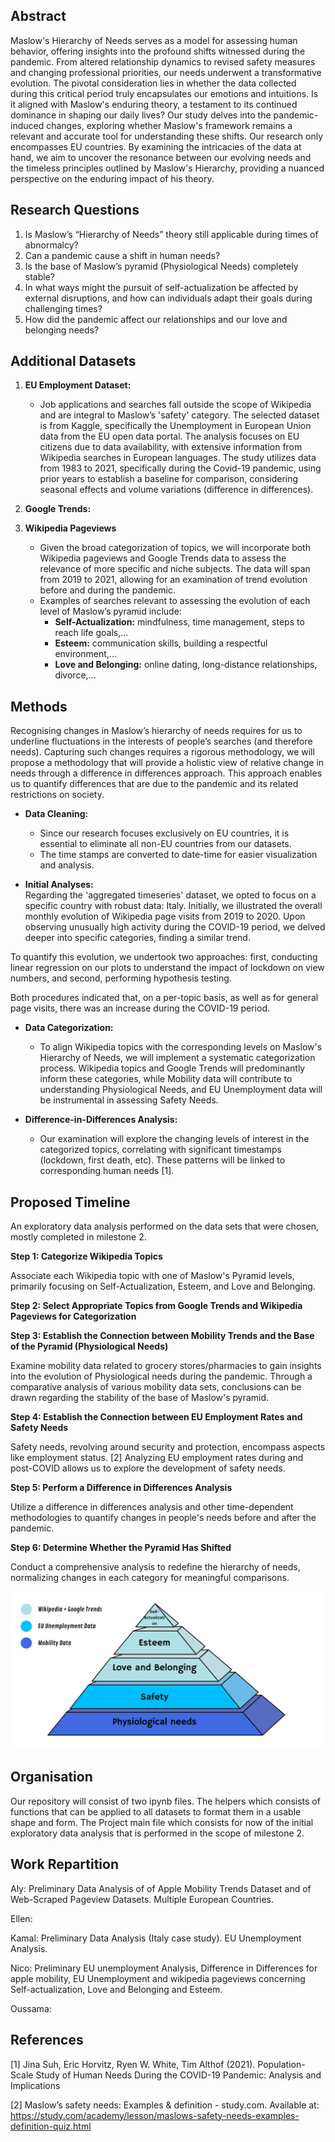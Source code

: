 ## Abstract

Maslow's Hierarchy of Needs serves as a model for assessing human behavior, offering insights into the profound shifts witnessed during the pandemic. From altered relationship dynamics to revised safety measures and changing professional priorities, our needs underwent a transformative evolution. The pivotal consideration lies in whether the data collected during this critical period truly encapsulates our emotions and intuitions. Is it aligned with Maslow's enduring theory, a testament to its continued dominance in shaping our daily lives? Our study delves into the pandemic-induced changes, exploring whether Maslow's framework remains a relevant and accurate tool for understanding these shifts. Our research only encompasses EU countries. By examining the intricacies of the data at hand, we aim to uncover the resonance between our evolving needs and the timeless principles outlined by Maslow's Hierarchy, providing a nuanced perspective on the enduring impact of his theory. 

## Research Questions

1. Is Maslow’s “Hierarchy of Needs” theory still applicable during times of abnormalcy?
2. Can a pandemic cause a shift in human needs?
3. Is the base of Maslow’s pyramid (Physiological Needs) completely stable?
4. In what ways might the pursuit of self-actualization be affected by external disruptions, and how can individuals adapt their goals during challenging times?
5. How did the pandemic affect our relationships and our love and belonging needs?

## Additional Datasets

1. **EU Employment Dataset:**
   - Job applications and searches fall outside the scope of Wikipedia and are integral to Maslow’s 'safety' category. The selected dataset is from Kaggle, specifically the Unemployment in European Union data from the EU open data portal. The analysis focuses on EU citizens due to data availability, with extensive information from Wikipedia searches in European languages. The study utilizes data from 1983 to 2021, specifically during the Covid-19 pandemic, using prior years to establish a baseline for comparison, considering seasonal effects and volume variations (difference in differences).

2. **Google Trends:** 
3. **Wikipedia Pageviews**
   - Given the broad categorization of topics, we will incorporate both Wikipedia pageviews and Google Trends data to assess the relevance of more specific and niche subjects. The data will span from 2019 to 2021, allowing for an examination of trend evolution before and during the pandemic.
   - Examples of searches relevant to assessing the evolution of each level of Maslow’s pyramid include:
      - **Self-Actualization:** mindfulness, time management, steps to reach life goals,...
      - **Esteem:** communication skills, building a respectful environment,...
      - **Love and Belonging:** online dating, long-distance relationships, divorce,...

## Methods

<p> Recognising changes in Maslow’s hierarchy of needs requires for us to underline fluctuations in the interests of people’s searches (and therefore needs). Capturing such changes requires a rigorous methodology, we will propose a methodology that will provide a holistic view of relative change in needs through a difference in differences approach. This approach enables us to quantify differences that are due to the pandemic and its related restrictions on society. </p>


- **Data Cleaning:**
   - Since our research focuses exclusively on EU countries, it is essential to eliminate all non-EU countries from our datasets.
   - The time stamps are converted to date-time for easier visualization and analysis.
   
- **Initial Analyses:**<br>
Regarding the 'aggregated timeseries' dataset, we opted to focus on a specific country with robust data: Italy. Initially, we illustrated the overall monthly evolution of Wikipedia page visits from 2019 to 2020. Upon observing unusually high activity during the COVID-19 period, we delved deeper into specific categories, finding a similar trend.

To quantify this evolution, we undertook two approaches: first, conducting linear regression on our plots to understand the impact of lockdown on view numbers, and second, performing hypothesis testing.

Both procedures indicated that, on a per-topic basis, as well as for general page visits, there was an increase during the COVID-19 period.

- **Data Categorization:**
   - To align Wikipedia topics with the corresponding levels on Maslow's Hierarchy of Needs, we will implement a systematic categorization process. Wikipedia topics and Google Trends will predominantly inform these categories, while Mobility data will contribute to understanding Physiological Needs, and EU Unemployment data will be instrumental in assessing Safety Needs.

- **Difference-in-Differences Analysis:**
   - Our examination will explore the changing levels of interest in the categorized topics, correlating with significant timestamps (lockdown, first death, etc). These patterns will be linked to corresponding human needs [1].
   
## Proposed Timeline

An exploratory data analysis performed on the data sets that were chosen, mostly completed in milestone 2.

**Step 1: Categorize Wikipedia Topics**

Associate each Wikipedia topic with one of Maslow's Pyramid levels, primarily focusing on Self-Actualization, Esteem, and Love and Belonging.

**Step 2: Select Appropriate Topics from Google Trends and Wikipedia Pageviews for Categorization**

**Step 3: Establish the Connection between Mobility Trends and the Base of the Pyramid (Physiological Needs)**

Examine mobility data related to grocery stores/pharmacies to gain insights into the evolution of Physiological needs during the pandemic. Through a comparative analysis of various mobility data sets, conclusions can be drawn regarding the stability of the base of Maslow's pyramid.

**Step 4: Establish the Connection between EU Employment Rates and Safety Needs**

Safety needs, revolving around security and protection, encompass aspects like employment status. [2] Analyzing EU employment rates during and post-COVID allows us to explore the development of safety needs.

**Step 5: Perform a Difference in Differences Analysis**

Utilize a difference in differences analysis and other time-dependent methodologies to quantify changes in people's needs before and after the pandemic.

**Step 6: Determine Whether the Pyramid Has Shifted**

Conduct a comprehensive analysis to redefine the hierarchy of needs, normalizing changes in each category for meaningful comparisons.


![Cat](pyramid-data.png)

## Organisation
Our repository will consist of two ipynb files. The helpers which consists of functions that can be applied to all datasets to format them in a usable shape and form. The Project main file which consists for now of the initial exploratory data analysis that is performed in the scope of milestone 2.

## Work Repartition
Aly: Preliminary Data Analysis of of Apple Mobility Trends Dataset and of Web-Scraped Pageview Datasets. Multiple European Countries.

Ellen:

Kamal: Preliminary Data Analysis (Italy case study). EU Unemployment Analysis.

Nico: Preliminary EU unemployment Analysis, Difference in Differences for apple mobility, EU Unemployment and wikipedia pageviews concerning Self-actualization, Love and Belonging and Esteem.

Oussama:
## References

[1] Jina Suh, Eric Horvitz, Ryen W. White, Tim Althof (2021). Population-Scale Study of Human Needs During the COVID-19 Pandemic: Analysis and Implications <br>

[2] Maslow’s safety needs: Examples &amp; definition - study.com. Available at: https://study.com/academy/lesson/maslows-safety-needs-examples-definition-quiz.html

